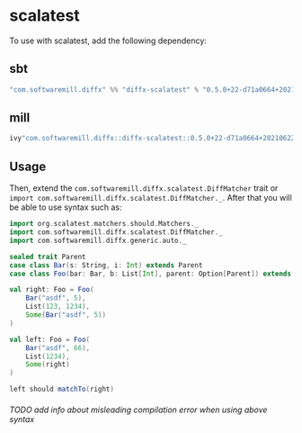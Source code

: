 # scalatest

To use with scalatest, add the following dependency:

## sbt

```scala
"com.softwaremill.diffx" %% "diffx-scalatest" % "0.5.0+22-d71a0664+20210622-1047-SNAPSHOT" % Test
```

## mill

```scala
ivy"com.softwaremill.diffx::diffx-scalatest::0.5.0+22-d71a0664+20210622-1047-SNAPSHOT"
```

## Usage

Then, extend the `com.softwaremill.diffx.scalatest.DiffMatcher` trait or `import com.softwaremill.diffx.scalatest.DiffMatcher._`.
After that you will be able to use syntax such as:

```scala
import org.scalatest.matchers.should.Matchers._
import com.softwaremill.diffx.scalatest.DiffMatcher._
import com.softwaremill.diffx.generic.auto._

sealed trait Parent
case class Bar(s: String, i: Int) extends Parent
case class Foo(bar: Bar, b: List[Int], parent: Option[Parent]) extends Parent

val right: Foo = Foo(
    Bar("asdf", 5),
    List(123, 1234),
    Some(Bar("asdf", 5))
)

val left: Foo = Foo(
    Bar("asdf", 66),
    List(1234),
    Some(right)
)

left should matchTo(right)
```

###### TODO add info about misleading compilation error when using above syntax